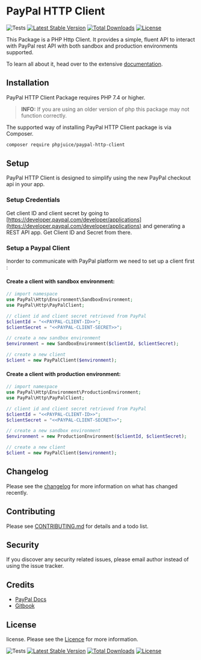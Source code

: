 # PayPal HTTP Client

![Tests](https://github.com/phpjuice/paypal-http-client/workflows/Tests/badge.svg?branch=main)
[![Latest Stable Version](http://poser.pugx.org/phpjuice/paypal-http-client/v)](https://packagist.org/packages/phpjuice/paypal-http-client)
[![Total Downloads](http://poser.pugx.org/phpjuice/paypal-http-client/downloads)](https://packagist.org/packages/phpjuice/paypal-http-client)
[![License](http://poser.pugx.org/phpjuice/paypal-http-client/license)](https://packagist.org/packages/phpjuice/paypal-http-client)

This Package is a PHP Http Client. It provides a simple, fluent API to interact with PayPal rest API with both sandbox
and production environments supported.

To learn all about it, head over to the extensive [documentation](https://phpjuice.gitbook.io/paypal-checkout-sdk).

## Installation

PayPal HTTP Client Package requires PHP 7.4 or higher.

> **INFO:** If you are using an older version of php this package may not function correctly.

The supported way of installing PayPal HTTP Client package is via Composer.

```bash
composer require phpjuice/paypal-http-client
```

## Setup

PayPal HTTP Client is designed to simplify using the new PayPal checkout api in your app.

### Setup Credentials

Get client ID and client secret by going
to [https://developer.paypal.com/developer/applications](https://developer.paypal.com/developer/applications) and
generating a REST API app. Get Client ID and Secret from there.

### Setup a Paypal Client

Inorder to communicate with PayPal platform we need to set up a client first :

#### Create a client with sandbox environment:

```php
// import namespace
use PayPal\Http\Environment\SandboxEnvironment;
use PayPal\Http\PayPalClient;

// client id and client secret retrieved from PayPal
$clientId = "<<PAYPAL-CLIENT-ID>>";
$clientSecret = "<<PAYPAL-CLIENT-SECRET>>";

// create a new sandbox environment
$environment = new SandboxEnvironment($clientId, $clientSecret);

// create a new client
$client = new PayPalClient($environment);
```

#### Create a client with production environment:

```php
// import namespace
use PayPal\Http\Environment\ProductionEnvironment;
use PayPal\Http\PayPalClient;

// client id and client secret retrieved from PayPal
$clientId = "<<PAYPAL-CLIENT-ID>>";
$clientSecret = "<<PAYPAL-CLIENT-SECRET>>";

// create a new sandbox environment
$environment = new ProductionEnvironment($clientId, $clientSecret);

// create a new client
$client = new PayPalClient($environment);
```

## Changelog

Please see the [changelog](changelog.md) for more information on what has changed recently.

## Contributing

Please see [CONTRIBUTING.md](./CONTRIBUTING.md) for details and a todo list.

## Security

If you discover any security related issues, please email author instead of using the issue tracker.

## Credits

- [PayPal Docs](https://developer.paypal.com/docs/)
- [Gitbook](https://www.gitbook.com/)

## License

license. Please see the [Licence](https://github.com/phpjuice/paypal-http-client/blob/main/LICENSE) for more
information.

![Tests](https://github.com/phpjuice/paypal-http-client/workflows/Tests/badge.svg?branch=main)
[![Latest Stable Version](http://poser.pugx.org/phpjuice/paypal-http-client/v)](https://packagist.org/packages/phpjuice/paypal-http-client)
[![Total Downloads](http://poser.pugx.org/phpjuice/paypal-http-client/downloads)](https://packagist.org/packages/phpjuice/paypal-http-client)
[![License](http://poser.pugx.org/phpjuice/paypal-http-client/license)](https://packagist.org/packages/phpjuice/paypal-http-client)
